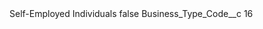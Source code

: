 <?xml version="1.0" encoding="UTF-8"?>
<CustomMetadata xmlns="http://soap.sforce.com/2006/04/metadata" xmlns:xsi="http://www.w3.org/2001/XMLSchema-instance" xmlns:xsd="http://www.w3.org/2001/XMLSchema">
    <label>Self-Employed Individuals</label>
    <protected>false</protected>
    <values>
        <field>Business_Type_Code__c</field>
        <value xsi:type="xsd:string">16</value>
    </values>
</CustomMetadata>
